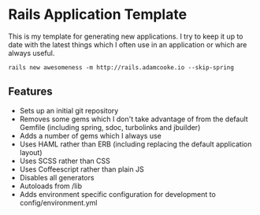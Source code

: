 # Rails Application Template

This is my template for generating new applications. I try to keep it up to date with the latest things which I often use in an application or which are always useful.

```
rails new awesomeness -m http://rails.adamcooke.io --skip-spring
```

## Features

* Sets up an initial git repository
* Removes some gems which I don't take advantage of from the default Gemfile (including spring, sdoc, turbolinks and jbuilder)
* Adds a number of gems which I always use
* Uses HAML rather than ERB (including replacing the default application layout)
* Uses SCSS rather than CSS
* Uses Coffeescript rather than plain JS
* Disables all generators
* Autoloads from /lib
* Adds environment specific configuration for development to config/environment.yml
